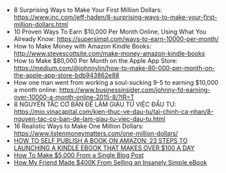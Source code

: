 - 8 Surprising Ways to Make Your First Million Dollars: https://www.inc.com/jeff-haden/8-surprising-ways-to-make-your-first-million-dollars.html
- 10 Proven Ways To Earn $10,000 Per Month Online, Using What You Already Know: https://supersimpl.com/ways-to-earn-10000-per-month/
- How to Make Money with Amazon Kindle Books: http://www.stevescottsite.com/make-money-amazon-kindle-books
- How to Make $80,000 Per Month on the Apple App Store: https://medium.com/@johnnylin/how-to-make-80-000-per-month-on-the-apple-app-store-bdb943862e88
- How one man went from working a soul-sucking 9-5 to earning $10,000 a month online: https://www.businessinsider.com/johnny-fd-earning-over-10000-a-month-online-2015-8/?IR=T
- 8 NGUYÊN TẮC CƠ BẢN ĐỂ LÀM GIÀU TỪ VIỆC ĐẦU TƯ: https://mio.vinacapital.com/kien-thuc-ve-dau-tu/tai-chinh-ca-nhan/8-nguyen-tac-co-ban-de-lam-giau-tu-viec-dau-tu.html
- 16 Realistic Ways to Make One Million Dollars: https://www.listenmoneymatters.com/one-million-dollars/
- [HOW TO SELF PUBLISH A BOOK ON AMAZON: 23 STEPS TO LAUNCHING A KINDLE EBOOK THAT MAKES OVER $100 A DAY](https://www.nichepursuits.com/self-publish-a-book-on-amazon/)
- [How To Make $5,000 From a Single Blog Post](https://medium.com/better-marketing/how-to-make-5-000-from-a-single-blog-post-b1e6d69ef298)
- [How My Friend Made $400K From Selling an Insanely Simple eBook](https://medium.com/better-marketing/how-my-friend-made-400k-from-selling-an-insanely-simple-ebook-3c40ad6a5bb8)

